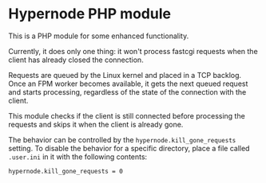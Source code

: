 Hypernode PHP module
====================

This is a PHP module for some enhanced functionality.

Currently, it does only one thing: it won't process fastcgi requests
when the client has already closed the connection.

Requests are queued by the Linux kernel and placed in a TCP backlog.
Once an FPM worker becomes available, it gets the next queued request
and starts processing, regardless of the state of the connection with
the client.

This module checks if the client is still connected before processing
the requests and skips it when the client is already gone.

The behavior can be controlled by the `hypernode.kill_gone_requests`
setting. To disable the behavior for a specific directory, place a file
called `.user.ini` in it with the following contents:

```
hypernode.kill_gone_requests = 0
```
